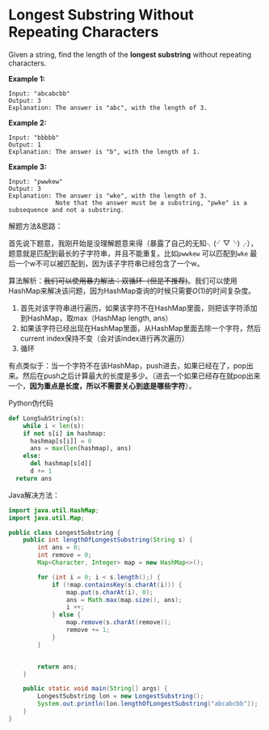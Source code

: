 
# Longest Substring Without Repeating Characters

Given a string, find the length of the **longest substring** without repeating characters.

**Example 1:**

```
Input: "abcabcbb"
Output: 3 
Explanation: The answer is "abc", with the length of 3. 
```

**Example 2:**

```
Input: "bbbbb"
Output: 1
Explanation: The answer is "b", with the length of 1.
```

**Example 3:**

```
Input: "pwwkew"
Output: 3
Explanation: The answer is "wke", with the length of 3. 
             Note that the answer must be a substring, "pwke" is a subsequence and not a substring.
```

解题方法&思路：

首先说下题意，我刚开始是没理解题意来得（暴露了自己的无知╮(╯▽╰)╭），题意就是匹配到最长的子字符串，并且不能重复。比如`pwwkew` 可以匹配到`wke` 最后一个w不可以被匹配到，因为该子字符串已经包含了一个w。

算法解析：~~我们可以使用暴力解法：双循环（但是不推荐)~~。我们可以使用HashMap来解决该问题，因为HashMap查询的时候只需要$O(1)$的时间复杂度。

1. 首先对该字符串进行遍历，如果该字符不在HashMap里面，则把该字符添加到HashMap，取max（HashMap length, ans）
2. 如果该字符已经出现在HashMap里面，从HashMap里面去除一个字符，然后current index保持不变（会对该index进行再次遍历）
3. 循环

有点类似于：当一个字符不在该HashMap，push进去，如果已经在了，pop出来。然后在push之后计算最大的长度是多少。（进去一个如果已经存在就pop出来一个，**因为重点是长度，所以不需要关心到底是哪些字符**）。

Python伪代码

```python
def LongSubString(s):
	while i < len(s):
    if not s[i] in hashmap:
      hashmap[s[i]] = 0
      ans = max(len(hashmap), ans)
    else:
      del hashmap[s[d]]
      d += 1
  return ans
```

Java解决方法：

```java
import java.util.HashMap;
import java.util.Map;

public class LongestSubstring {
    public int lengthOfLongestSubstring(String s) {
        int ans = 0;
        int remove = 0;
        Map<Character, Integer> map = new HashMap<>();

        for (int i = 0; i < s.length();) {
            if (!map.containsKey(s.charAt(i))) {
                map.put(s.charAt(i), 0);
                ans = Math.max(map.size(), ans);
                i ++;
            } else {
                map.remove(s.charAt(remove));
                remove += 1;
            }
        }


        return ans;
    }

    public static void main(String[] args) {
        LongestSubstring lon = new LongestSubstring();
        System.out.println(lon.lengthOfLongestSubstring("abcabcbb"));
    }
}
```
